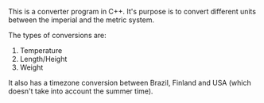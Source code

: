 This is a converter program in C++.
It's purpose is to convert different units between the imperial and the metric system.

The types of conversions are:
1. Temperature
2. Length/Height
3. Weight

It also has a timezone conversion between Brazil, Finland and USA
(which doesn't take into account the summer time).